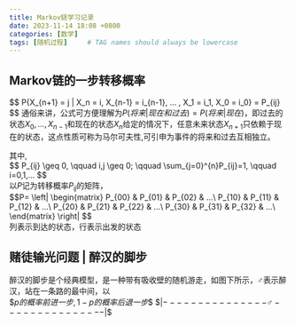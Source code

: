 ```yaml
---
title: Markov链学习记录
date: 2023-11-14 18:08 +0800
categories: [数学]
tags: [随机过程]     # TAG names should always be lowercase
---
```




## Markov链的一步转移概率
\$$
P\{X_{n+1} = j | X_n = i, X_{n-1} = i_{n-1}, ... , X_1 = i_1, X_0 = i_0\} = P_{ij}
$$
通俗来讲，公式可方便理解为$P(将来|现在和过去) = P(将来|现在)$，即过去的状态$X_0, ..., X_{n-1}$和现在的状态$X_{n}$给定的情况下，任意未来状态$X_{n+1}$只依赖于现在的状态，这点性质可称为马尔可夫性,可引申为事件的将来和过去互相独立。

其中,  
\$$
P_{ij} \geq 0, \qquad  i,j \geq 0; \qquad \sum_{j=0}^{n}P_{ij}=1, \qquad i=0,1,...
$$  
以$P$记为转移概率$P_{ij}$的矩阵，  
\$$P=
\left|
\begin{matrix}
P_{00} & P_{01} & P_{02} & ...\\
P_{10} & P_{11} & P_{12} & ...\\
P_{20} & P_{21} & P_{22} & ...\\
P_{30} & P_{31} & P_{32} & ...\\
\end{matrix}
\right|
$$  
列表示到达的状态，行表示出发的状态
## 赌徒输光问题 | 醉汉的脚步
醉汉的脚步是个经典模型，是一种带有吸收壁的随机游走，如图下所示，$♂$表示醉汉，站在一条路的最中间，以  
\$$p的概率前进一步, 1-p的概率后退一步$$ 
\$$|---------------♂---------------|$$
